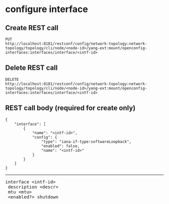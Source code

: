 # configure interface

## Create REST call

```
PUT
http://localhost:8181/restconf/config/network-topology:network-topology/topology/cli/node/<node-id>/yang-ext:mount/openconfig-interfaces:interfaces/interface/<intf-id>

```
## Delete REST call

```
DELETE
http://localhost:8181/restconf/config/network-topology:network-topology/topology/cli/node/<node-id>/yang-ext:mount/openconfig-interfaces:interfaces/interface/<intf-id>
```

## REST call body (required for create only)

```
{
    "interface": [
        {
            "name": "<intf-id>",
            "config": {
                "type": "iana-if-type:softwareLoopback",
                "enabled": false,
                "name": "<intf-id>"
            }
        }
    ]
}
```


---

<pre>
interface &lt;intf-id&gt;
 description &lt;descr&gt;
 mtu &lt;mtu&gt;
 &lt;enabled?&gt; shutdown
</pre>




